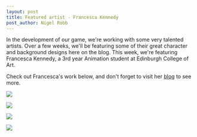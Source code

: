 ```yaml
---
layout: post
title: Featured artist - Francesca Kennedy
post_author: Nigel Robb
---
```

In the development of our game, we're working with some very talented artists. Over a few weeks, we'll be featuring some of their great character and background designs here on the blog. This week, we're featuring Francesca Kennedy, a 3rd year Animation student at Edinburgh College of Art.

Check out Francesca's work below, and don't forget to visit her [blog](http://francesca-jane-kennedy-animation.tumblr.com/) to see more.

![]({{site.url}}/images/concept-art/francesca-kennedy/robots.jpg)

![]({{site.url}}/images/concept-art/francesca-kennedy/squirrel-background.jpg)

![]({{site.url}}/images/concept-art/francesca-kennedy/aliens.jpg)

![]({{site.url}}/images/concept-art/francesca-kennedy/dragons.jpg)
